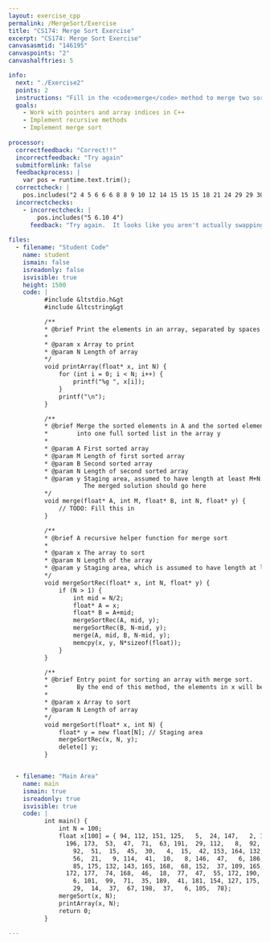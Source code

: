 ```yaml
---
layout: exercise_cpp
permalink: /MergeSort/Exercise
title: "CS174: Merge Sort Exercise"
excerpt: "CS174: Merge Sort Exercise"
canvasasmtid: "146195"
canvaspoints: "2"
canvashalftries: 5

info:
  next: "./Exercise2"
  points: 2
  instructions: "Fill in the <code>merge</code> method to merge two sorted arrays into one larger sorted array, which is the key step to combine recursive problems in merge sort.  <a href = \"https://www.youtube.com/watch?v=_V-7NpSXuB4\">Click here</a> to watch a video I made on merge sort if you'd like some help with this step.  You can also watch a cute video <a href = \"https://www.youtube.com/watch?v=XaqR3G_NVoo\">here</a> on a dance for merge sort."
  goals:
    - Work with pointers and array indices in C++
    - Implement recursive methods
    - Implement merge sort
    
processor:  
  correctfeedback: "Correct!!" 
  incorrectfeedback: "Try again"
  submitformlink: false
  feedbackprocess: | 
    var pos = runtime.text.trim();
  correctcheck: |
    pos.includes("2 4 5 6 6 6 8 8 9 10 12 14 15 15 15 18 21 24 29 29 30 30 35 37 37 37 40 41 41 42 42 45 46 47 47 47 51 53 55 56 63 67 68 71 71 74 77 78 85 92 92 94 99 101 104 105 109 111 112 112 114 118 122 125 126 127 132 132 142 143 146 147 147 148 151 151 152 153 154 164 165 165 168 168 168 172 172 173 175 175 177 179 181 186 189 190 191 191 196 198")
  incorrectchecks:
    - incorrectcheck: |
        pos.includes("5 6.10 4")
      feedback: "Try again.  It looks like you aren't actually swapping elements in memory."
 
files:
  - filename: "Student Code"
    name: student
    ismain: false
    isreadonly: false
    isvisible: true
    height: 1500
    code: | 
          #include &ltstdio.h&gt
          #include &ltcstring&gt

          /**
          * @brief Print the elements in an array, separated by spaces
          * 
          * @param x Array to print
          * @param N Length of array
          */
          void printArray(float* x, int N) {
              for (int i = 0; i < N; i++) {
                  printf("%g ", x[i]);
              }
              printf("\n");
          }

          /**
          * @brief Merge the sorted elements in A and the sorted elements into B
          *        into one full sorted list in the array y
          * 
          * @param A First sorted array
          * @param M Length of first sorted array
          * @param B Second sorted array
          * @param N Length of second sorted array
          * @param y Staging area, assumed to have length at least M+N.   
                     The merged solution should go here
          */
          void merge(float* A, int M, float* B, int N, float* y) {
              // TODO: Fill this in
          }

          /**
          * @brief A recursive helper function for merge sort
          * 
          * @param x The array to sort
          * @param N Length of the array
          * @param y Staging area, which is assumed to have length at least N
          */
          void mergeSortRec(float* x, int N, float* y) {
              if (N > 1) {
                  int mid = N/2;
                  float* A = x;
                  float* B = A+mid;
                  mergeSortRec(A, mid, y);
                  mergeSortRec(B, N-mid, y);
                  merge(A, mid, B, N-mid, y);
                  memcpy(x, y, N*sizeof(float));
              }
          }

          /**
          * @brief Entry point for sorting an array with merge sort.
          *        By the end of this method, the elements in x will be sorted 
          * 
          * @param x Array to sort
          * @param N Length of array
          */
          void mergeSort(float* x, int N) {
              float* y = new float[N]; // Staging area
              mergeSortRec(x, N, y);
              delete[] y;
          }


  - filename: "Main Area"
    name: main
    ismain: true
    isreadonly: true
    isvisible: true
    code: | 
          int main() {
              int N = 100;
              float x[100] = { 94, 112, 151, 125,   5,  24, 147,   2, 111, 168,  42, 148,  30,
                196, 173,  53,  47,  71,  63, 191,  29, 112,   8,  92,  15, 147,
                  92,  51,  15,  45,  30,   4,  15,  42, 153, 164, 132, 126, 122,
                  56,  21,   9, 114,  41,  10,   8, 146,  47,   6, 186, 191, 142,
                  85, 175, 132, 143, 165, 168,  68, 152,  37, 109, 165,  40, 104,
                172, 177,  74, 168,  46,  18,  77,  47,  55, 172, 190, 151,  12,
                  6, 101,  99,  71,  35, 189,  41, 181, 154, 127, 175, 118, 179,
                  29,  14,  37,  67, 198,  37,   6, 105,  78};
              mergeSort(x, N);
              printArray(x, N);
              return 0;
          }
        
---
```

